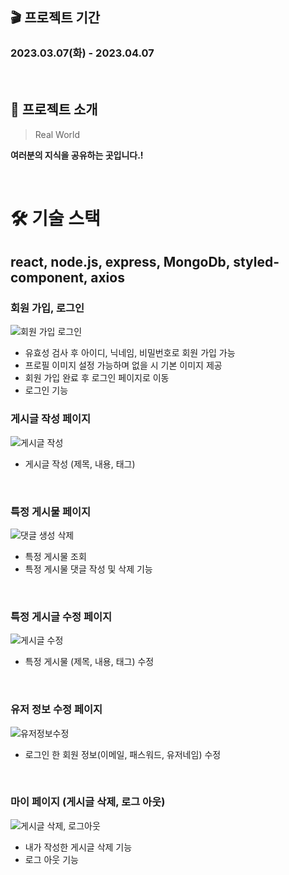 ## 🎬 프로젝트 기간  
<h3>2023.03.07(화) - 2023.04.07</h3>

<br>

## 📑 프로젝트 소개

>  Real World

**여러분의 지식을 공유하는 곳입니다.!**

<br>


# 🛠 기술 스택
## react, node.js, express, MongoDb, styled-component, axios


### 회원 가입, 로그인
![회원 가입 로그인](https://github.com/Rohsu95/Side-Project/assets/97446711/934f8e88-0aff-4b58-8a0a-5a21ef82f52e.gif)
 * 유효성 검사 후 아이디, 닉네임, 비밀번호로 회원 가입 가능
 * 프로필 이미지 설정 가능하며 없을 시 기본 이미지 제공
 * 회원 가입 완료 후 로그인 페이지로 이동
 * 로그인 기능


### 게시글 작성 페이지
![게시글 작성](https://github.com/Rohsu95/Side-Project/assets/97446711/a0e27b7c-bd30-4f8b-9313-9aad40d1a810.gif)
 * 게시글 작성 (제목, 내용, 태그)

<br>

### 특정 게시물 페이지 
![댓글 생성 삭제](https://github.com/Rohsu95/Side-Project/assets/97446711/5f7aaada-736f-44b8-9293-819e8c4dedf0.gif)
* 특정 게시물 조회
* 특정 게시물 댓글 작성 및 삭제 기능

<br>

### 특정 게시글 수정 페이지
![게시글 수정](https://github.com/Rohsu95/Side-Project/assets/97446711/2cdfd83a-dcf8-43c9-b9b1-3054249ad5e5.gif)
* 특정 게시물 (제목, 내용, 태그) 수정

<br>

### 유저 정보 수정 페이지
![유저정보수정](https://github.com/Rohsu95/Side-Project/assets/97446711/b680ada6-14dd-4610-b317-c786f86a38d8.gif)
* 로그인 한 회원 정보(이메일, 패스워드, 유저네임) 수정

<br>

### 마이 페이지 (게시글 삭제, 로그 아웃)
![게시글 삭제, 로그아웃](https://github.com/Rohsu95/Side-Project/assets/97446711/b66a678e-f747-491e-b8ce-e63c2821a7a3.gif)
* 내가 작성한 게시글 삭제 기능
* 로그 아웃 기능



  
 




<br/>
